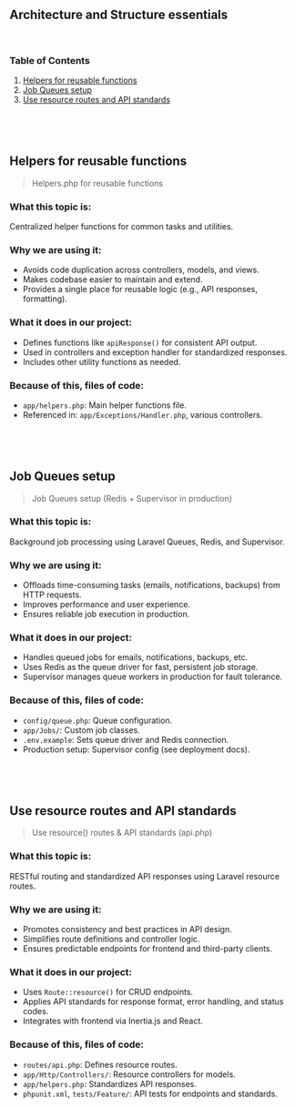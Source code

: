 ## Architecture and Structure essentials


<div id="top"></div>

<br>

### Table of Contents
1. [Helpers for reusable functions](#helpers-for-reusable-functions)
2. [Job Queues setup](#job-queues-setup)
3. [Use resource routes and API standards](#use-resource-routes-and-api-standards)

<br>

<br>

#

## Helpers for reusable functions
> Helpers.php for reusable functions



### What this topic is:
Centralized helper functions for common tasks and utilities.

### Why we are using it:
- Avoids code duplication across controllers, models, and views.
- Makes codebase easier to maintain and extend.
- Provides a single place for reusable logic (e.g., API responses, formatting).

### What it does in our project:
- Defines functions like `apiResponse()` for consistent API output.
- Used in controllers and exception handler for standardized responses.
- Includes other utility functions as needed.

### Because of this, files of code:
- `app/helpers.php`: Main helper functions file.
- Referenced in: `app/Exceptions/Handler.php`, various controllers.

<br>

<br>

#

## Job Queues setup
> Job Queues setup (Redis + Supervisor in production)



### What this topic is:
Background job processing using Laravel Queues, Redis, and Supervisor.

### Why we are using it:
- Offloads time-consuming tasks (emails, notifications, backups) from HTTP requests.
- Improves performance and user experience.
- Ensures reliable job execution in production.

### What it does in our project:
- Handles queued jobs for emails, notifications, backups, etc.
- Uses Redis as the queue driver for fast, persistent job storage.
- Supervisor manages queue workers in production for fault tolerance.

### Because of this, files of code:
- `config/queue.php`: Queue configuration.
- `app/Jobs/`: Custom job classes.
- `.env.example`: Sets queue driver and Redis connection.
- Production setup: Supervisor config (see deployment docs).

<br>

<br>

#

## Use resource routes and API standards
> Use resource() routes & API standards (api.php)



### What this topic is:
RESTful routing and standardized API responses using Laravel resource routes.

### Why we are using it:
- Promotes consistency and best practices in API design.
- Simplifies route definitions and controller logic.
- Ensures predictable endpoints for frontend and third-party clients.

### What it does in our project:
- Uses `Route::resource()` for CRUD endpoints.
- Applies API standards for response format, error handling, and status codes.
- Integrates with frontend via Inertia.js and React.

### Because of this, files of code:
- `routes/api.php`: Defines resource routes.
- `app/Http/Controllers/`: Resource controllers for models.
- `app/helpers.php`: Standardizes API responses.
- `phpunit.xml`, `tests/Feature/`: API tests for endpoints and standards.

<br>

<br>
